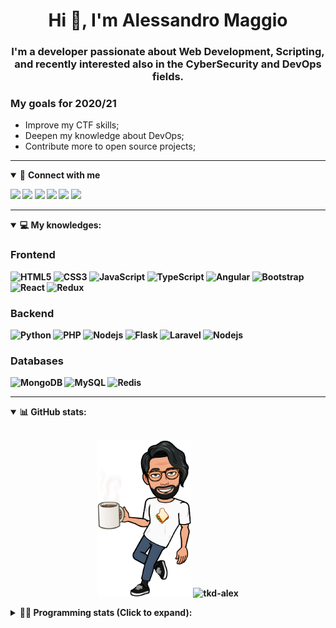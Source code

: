 <h1 align="center">Hi 👋, I'm Alessandro Maggio</h1>
<h3 align="center">I'm a developer passionate about Web Development, Scripting, and recently interested also in the CyberSecurity and DevOps fields.</h3>

### My goals for 2020/21
- Improve my CTF skills;
- Deepen my knowledge about DevOps;
- Contribute more to open source projects;

____

<details open>
<summary>🤝 <b>Connect with me<b></summary>

<p align = "center">

[<img src="https://img.shields.io/badge/twitter-1DA1F2.svg?&style=for-the-badge&logo=twitter&logoColor=white" />](https://twitter.com/TkdAxel)
[<img src ="https://img.shields.io/badge/portfolio-web-%23.svg?&style=for-the-badge&logo=&logoColor=white%22">](https://alessandromaggio.it/)
[<img src ="https://img.shields.io/badge/Telegram-1ca0f1.svg?&style=for-the-badge&logo=Telegram&logoColor=white%22&link=https://t.me/TkdAlex">](https://t.me/TkdAlex/)
[<img src="https://img.shields.io/badge/gmail-c14438.svg?&style=for-the-badge&logo=Gmail&logoColor=white&link=mailto:alex.tkd.alex@gmail.com"/>](mailto:alex.tkd.alex@gmail.com)
[<img src="https://img.shields.io/badge/linkedin-0077B5.svg?&style=for-the-badge&logo=linkedin&logoColor=white" />](https://www.linkedin.com/in/aalessandromaggio/)
[<img src = "https://img.shields.io/badge/instagram-E4405F.svg?&style=for-the-badge&logo=instagram&logoColor=white">](https://www.instagram.com/tkd_alex/)
<!--- [![Visits Badge](https://badges.pufler.dev/visits/tkd-alex/tkd-alex?style=for-the-badge&color=blue)](https://github.com/tkd-alex/tkd-alex) -->

</p>

</details>

---

<details open>
<summary>💻 <b>My knowledges</b>: </summary>

### Frontend
![HTML5](https://img.shields.io/badge/-HTML5-E34F26.svg?style=for-the-badge&logo=html5&logoColor=ffffff)
![CSS3](https://img.shields.io/badge/-CSS3-1572B6.svg?style=for-the-badge&logo=css3)
![JavaScript](https://img.shields.io/badge/-JavaScript-282C34?style=for-the-badge&logo=javascript)
![TypeScript](https://img.shields.io/badge/-TypeScript-007ACC?style=for-the-badge&logo=typescript)
![Angular](https://img.shields.io/badge/-Angular-DD0031?style=for-the-badge&logo=angular)
![Bootstrap](https://img.shields.io/badge/-Bootstrap-563D7C.svg?style=for-the-badge&logo=bootstrap)
![React](https://img.shields.io/badge/-React-282C34.svg?style=for-the-badge&logo=react&logoColor=ffffff)
![Redux](https://img.shields.io/badge/-Redux-764ABC.svg?style=for-the-badge&logo=redux)

### Backend
![Python](https://img.shields.io/badge/-Python-3776AB.svg?style=for-the-badge&logo=Python&logoColor=ffffff)
![PHP](https://img.shields.io/badge/-PHP-777BB4.svg?style=for-the-badge&logo=PHP&logoColor=ffffff)
![Nodejs](https://img.shields.io/badge/-Bash-4EAA25.svg?style=for-the-badge&logo=gnu-bash&logoColor=ffffff)
![Flask](https://img.shields.io/badge/-Flask-282C34.svg?style=for-the-badge&logo=flask)
![Laravel](https://img.shields.io/badge/-Laravel-FF2D20.svg?style=for-the-badge&logo=laravel&logoColor=ffffff)
![Nodejs](https://img.shields.io/badge/-Nodejs-339933.svg?style=for-the-badge&logo=Node.js&logoColor=ffffff)

### Databases
![MongoDB](https://img.shields.io/badge/-MongoDB-47A248?style=for-the-badge&logo=mongodb&logoColor=ffffff)
![MySQL](https://img.shields.io/badge/-MySQL-4479A1?style=for-the-badge&logo=mysql&logoColor=ffffff)
![Redis](https://img.shields.io/badge/-Redis-DC382D?style=for-the-badge&logo=Redis&logoColor=ffffff)

</details>

---

<details open>
 <summary>📊 <b>GitHub stats</b>: </summary>

<br>

<p align = "center">
    <img src="https://raw.githubusercontent.com/Tkd-Alex/tkd-alex/master/images/321517cd-ff68-41a7-b0d1-e765680568a7-8b6448d9-c944-4146-b633-adbdd25cb471-v1.png" height="250" />
    <img src="https://github-readme-stats.vercel.app/api?username=tkd-alex&show_icons=true&count_private=true&hide_border=true&line_height=25" alt="tkd-alex">
</p>

</design>

<details>
 <summary>👨‍💻 <b>Programming stats (Click to expand)</b>: </summary>
 
<!--START_SECTION:waka-->
**I'm an Early 🐤** 

```text
🌞 Morning    405 commits    █████░░░░░░░░░░░░░░░░░░░░   21.88% 
🌆 Daytime    763 commits    ██████████░░░░░░░░░░░░░░░   41.22% 
🌃 Evening    632 commits    ████████░░░░░░░░░░░░░░░░░   34.14% 
🌙 Night      51 commits     ░░░░░░░░░░░░░░░░░░░░░░░░░   2.76%

```
📅 **I'm Most Productive on Wednesday** 

```text
Monday       280 commits    ███░░░░░░░░░░░░░░░░░░░░░░   15.13% 
Tuesday      293 commits    ████░░░░░░░░░░░░░░░░░░░░░   15.83% 
Wednesday    326 commits    ████░░░░░░░░░░░░░░░░░░░░░   17.61% 
Thursday     303 commits    ████░░░░░░░░░░░░░░░░░░░░░   16.37% 
Friday       265 commits    ███░░░░░░░░░░░░░░░░░░░░░░   14.32% 
Saturday     206 commits    ██░░░░░░░░░░░░░░░░░░░░░░░   11.13% 
Sunday       178 commits    ██░░░░░░░░░░░░░░░░░░░░░░░   9.62%

```


📊 **This Week I Spent My Time On** 

```text
⌚︎ Time Zone: Europe/Rome

💬 Programming Languages: 
JavaScript               10 hrs 23 mins      █████████████░░░░░░░░░░░░   52.36% 
PHP                      4 hrs 30 mins       █████░░░░░░░░░░░░░░░░░░░░   22.72% 
HTML                     2 hrs 51 mins       ███░░░░░░░░░░░░░░░░░░░░░░   14.36% 
SCSS                     28 mins             ░░░░░░░░░░░░░░░░░░░░░░░░░   2.35% 
JSON                     22 mins             ░░░░░░░░░░░░░░░░░░░░░░░░░   1.86%

🔥 Editors: 
VS Code                  19 hrs 18 mins      ████████████████████████░   97.2% 
Sublime Text             33 mins             ░░░░░░░░░░░░░░░░░░░░░░░░░   2.8%

🐱‍💻 Projects: 
myStore                  9 hrs 6 mins        ███████████░░░░░░░░░░░░░░   45.89% 
secret-project-ytm       7 hrs 11 mins       █████████░░░░░░░░░░░░░░░░   36.24% 
PandaScripts-Chrome-Exten3 hrs 7 mins        ████░░░░░░░░░░░░░░░░░░░░░   15.77% 
Unknown Project          25 mins             ░░░░░░░░░░░░░░░░░░░░░░░░░   2.1%

💻 Operating System: 
Linux                    19 hrs 51 mins      █████████████████████████   100.0%

```

**I Mostly Code in Python** 

```text
Python                   30 repos            ██████████░░░░░░░░░░░░░░░   41.1% 
JavaScript               12 repos            ████░░░░░░░░░░░░░░░░░░░░░   16.44% 
HTML                     6 repos             ██░░░░░░░░░░░░░░░░░░░░░░░   8.22% 
PHP                      5 repos             █░░░░░░░░░░░░░░░░░░░░░░░░   6.85% 
CSS                      5 repos             █░░░░░░░░░░░░░░░░░░░░░░░░   6.85%

```



 Last Updated on 24/06/2021
<!--END_SECTION:waka-->

</details>
